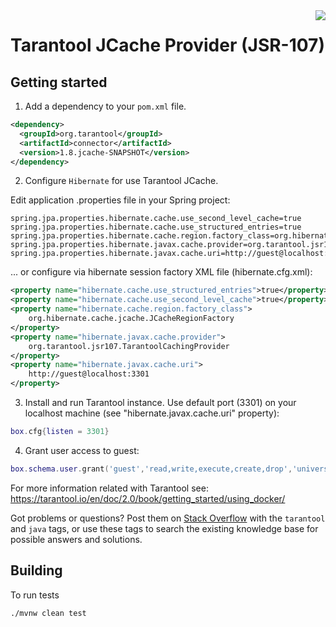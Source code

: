 <a href="http://tarantool.org">
   <img src="https://avatars2.githubusercontent.com/u/2344919?v=2&s=250"
align="right">
</a>

# Tarantool JCache Provider (JSR-107)

## Getting started

1. Add a dependency to your `pom.xml` file.

```xml
<dependency>
  <groupId>org.tarantool</groupId>
  <artifactId>connector</artifactId>
  <version>1.8.jcache-SNAPSHOT</version>
</dependency>
```

2. Configure `Hibernate` for use Tarantool JCache.

Edit application .properties file in your Spring project:
```
spring.jpa.properties.hibernate.cache.use_second_level_cache=true
spring.jpa.properties.hibernate.cache.use_structured_entries=true
spring.jpa.properties.hibernate.cache.region.factory_class=org.hibernate.cache.jcache.JCacheRegionFactory
spring.jpa.properties.hibernate.javax.cache.provider=org.tarantool.jsr107.TarantoolCachingProvider
spring.jpa.properties.hibernate.javax.cache.uri=http://guest@localhost:3301
```

... or configure via hibernate session factory XML file (hibernate.cfg.xml):
```xml
<property name="hibernate.cache.use_structured_entries">true</property>
<property name="hibernate.cache.use_second_level_cache">true</property>
<property name="hibernate.cache.region.factory_class">
	org.hibernate.cache.jcache.JCacheRegionFactory
</property>
<property name="hibernate.javax.cache.provider">
	org.tarantool.jsr107.TarantoolCachingProvider
</property>
<property name="hibernate.javax.cache.uri">
	http://guest@localhost:3301
</property>
```

3. Install and run Tarantool instance. Use default port (3301) on your localhost machine (see "hibernate.javax.cache.uri" property):
```lua
box.cfg{listen = 3301}
```

4. Grant user access to guest:
```lua
box.schema.user.grant('guest','read,write,execute,create,drop','universe')
```

For more information related with Tarantool see:
https://tarantool.io/en/doc/2.0/book/getting_started/using_docker/

Got problems or questions? Post them on
[Stack Overflow](http://stackoverflow.com/questions/ask/advice) with the
`tarantool` and `java` tags, or use these tags to search the existing knowledge
base for possible answers and solutions.

## Building
To run tests
```
./mvnw clean test
```